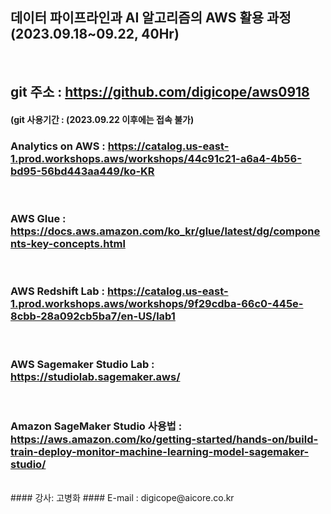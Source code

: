 ##  데이터 파이프라인과 AI 알고리즘의 AWS 활용 과정 (2023.09.18~09.22, 40Hr)
<br>

## git 주소 :    https://github.com/digicope/aws0918
#### (git 사용기간 : (2023.09.22 이후에는 접속 불가)

### Analytics on AWS : https://catalog.us-east-1.prod.workshops.aws/workshops/44c91c21-a6a4-4b56-bd95-56bd443aa449/ko-KR
<br>

### AWS Glue : https://docs.aws.amazon.com/ko_kr/glue/latest/dg/components-key-concepts.html
<br>

### AWS Redshift Lab : https://catalog.us-east-1.prod.workshops.aws/workshops/9f29cdba-66c0-445e-8cbb-28a092cb5ba7/en-US/lab1
<br>

### AWS Sagemaker Studio Lab : https://studiolab.sagemaker.aws/
<br>

### Amazon SageMaker Studio 사용법 : https://aws.amazon.com/ko/getting-started/hands-on/build-train-deploy-monitor-machine-learning-model-sagemaker-studio/
<br>
#### 강사: 고병화
#### E-mail : digicope@aicore.co.kr

<br>
<br>
<br>
